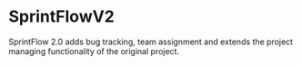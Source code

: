 # SprintFlowV2
SprintFlow 2.0 adds bug tracking, team assignment and extends the project managing functionality of the original project.
